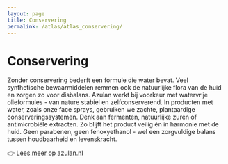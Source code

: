 ```yaml
---
layout: page
title: Conservering
permalink: /atlas/atlas_conservering/
---
```


# Conservering

Zonder conservering bederft een formule die water bevat. Veel synthetische bewaarmiddelen remmen ook de natuurlijke flora van de huid en zorgen zo voor disbalans. Azulan werkt bij voorkeur met watervrije olieformules - van nature stabiel en zelfconserverend. In producten met water, zoals onze face sprays, gebruiken we zachte, plantaardige conserveringssystemen. Denk aan fermenten, natuurlijke zuren of antimicrobiële extracten. Zo blijft het product veilig én in harmonie met de huid. Geen parabenen, geen fenoxyethanol - wel een zorgvuldige balans tussen houdbaarheid en levenskracht.

👉 [Lees meer op azulan.nl](https://azulan.nl/atlas/conservering)
